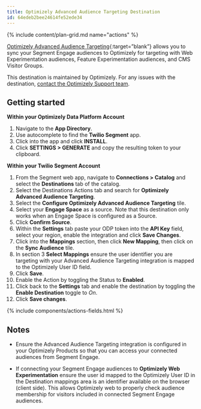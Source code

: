 ```yaml
---
title: Optimizely Advanced Audience Targeting Destination
id: 64edeb2bee24614fe52ede34
---
```


{% include content/plan-grid.md name="actions" %}

[Optimizely Advanced Audience Targeting](https://optimizely.com/?utm_source=segmentio&utm_medium=docs&utm_campaign=partners){:target=”blank”} allows you to sync your Segment Engage audiences to Optimizely for targeting with Web Experimentation audiences, Feature Experimentation audiences, and CMS Visitor Groups.

This destination is maintained by Optimizely. For any issues with the destination, [contact the Optimizely Support team](mailto:support@optimizely.com).

## Getting started

**Within your Optimizely Data Platform Account**

1. Navigate to the **App Directory**.
2. Use autocomplete to find the **Twilio Segment** app.
3. Click into the app and click **INSTALL**.
4. Click **SETTINGS > GENERATE** and copy the resulting token to your clipboard.

**Within your Twilio Segment Account**

1. From the Segment web app, navigate to **Connections > Catalog** and select the **Destinations** tab of the catalog. 
2. Select the Destinations Actions tab and search for **Optimizely Advanced Audience Targeting**.
3. Select the **Configure Optimizely Advanced Audience Targeting** tile.
4. Select your **Engage Space** as a source. Note that this destination only works when an Engage Space is configured as a Source.
5. Click **Confirm Source**.
6. Within the **Settings** tab paste your ODP token into the **API Key** field, select your region, enable the integration and click **Save Changes**.
7. Click into the **Mappings** section, then click **New Mapping**, then click on the **Sync Audience** tile.
8. In section 3 **Select Mappings** ensure the user identifier you are targeting with your Advanced Audience Targeting integration is mapped to the Optimizely User ID field.
9. Click **Save**.
10. Enable the Action by toggling the Status to **Enabled**.
11. Click back to the **Settings** tab and enable the destination by toggling the **Enable Destination** toggle to *On*.
12. Click **Save changes**.

{% include components/actions-fields.html %}

## Notes 

- Ensure the Advanced Audience Targeting integration is configured in your Optimizely Products so that you can access your connected audiences from Segment Engage. 

- If connecting your Segment Engage audiences to **Optimizely Web Experimentation** ensure the user id mapped to the Optimizely User ID in the Destination mappings area is an identifier available on the browser (client side). This allows Optimizely web to properly check audience membership for visitors included in connected Segment Engage audiences.
